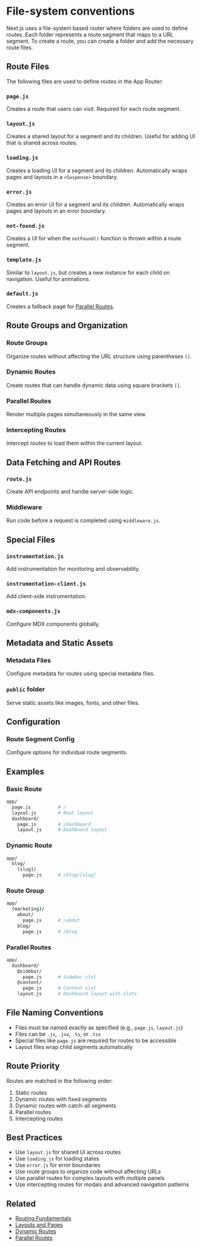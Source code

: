 # File-system conventions

Next.js uses a file-system based router where folders are used to define routes. Each folder represents a route segment that maps to a URL segment. To create a route, you can create a folder and add the necessary route files.

## Route Files

The following files are used to define routes in the App Router:

### `page.js`

Creates a route that users can visit. Required for each route segment.

### `layout.js`

Creates a shared layout for a segment and its children. Useful for adding UI that is shared across routes.

### `loading.js`

Creates a loading UI for a segment and its children. Automatically wraps pages and layouts in a `<Suspense>` boundary.

### `error.js`

Creates an error UI for a segment and its children. Automatically wraps pages and layouts in an error boundary.

### `not-found.js`

Creates a UI for when the `notFound()` function is thrown within a route segment.

### `template.js`

Similar to `layout.js`, but creates a new instance for each child on navigation. Useful for animations.

### `default.js`

Creates a fallback page for [Parallel Routes](https://nextjs.org/docs/app/api-reference/file-conventions/parallel-routes).

## Route Groups and Organization

### Route Groups

Organize routes without affecting the URL structure using parentheses `()`.

### Dynamic Routes

Create routes that can handle dynamic data using square brackets `[]`.

### Parallel Routes

Render multiple pages simultaneously in the same view.

### Intercepting Routes

Intercept routes to load them within the current layout.

## Data Fetching and API Routes

### `route.js`

Create API endpoints and handle server-side logic.

### Middleware

Run code before a request is completed using `middleware.js`.

## Special Files

### `instrumentation.js`

Add instrumentation for monitoring and observability.

### `instrumentation-client.js`

Add client-side instrumentation.

### `mdx-components.js`

Configure MDX components globally.

## Metadata and Static Assets

### Metadata Files

Configure metadata for routes using special metadata files.

### `public` folder

Serve static assets like images, fonts, and other files.

## Configuration

### Route Segment Config

Configure options for individual route segments.

## Examples

### Basic Route

```bash
app/
  page.js          # /
  layout.js        # Root layout
  dashboard/
    page.js        # /dashboard
    layout.js      # Dashboard layout
```

### Dynamic Route

```bash
app/
  blog/
    [slug]/
      page.js      # /blog/[slug]
```

### Route Group

```bash
app/
  (marketing)/
    about/
      page.js      # /about
    blog/
      page.js      # /blog
```

### Parallel Routes

```bash
app/
  dashboard/
    @sidebar/
      page.js      # Sidebar slot
    @content/
      page.js      # Content slot
    layout.js      # Dashboard layout with slots
```

## File Naming Conventions

- Files must be named exactly as specified (e.g., `page.js`, `layout.js`)
- Files can be `.js`, `.jsx`, `.ts`, or `.tsx`
- Special files like `page.js` are required for routes to be accessible
- Layout files wrap child segments automatically

## Route Priority

Routes are matched in the following order:

1. Static routes
2. Dynamic routes with fixed segments
3. Dynamic routes with catch-all segments
4. Parallel routes
5. Intercepting routes

## Best Practices

- Use `layout.js` for shared UI across routes
- Use `loading.js` for loading states
- Use `error.js` for error boundaries
- Use route groups to organize code without affecting URLs
- Use parallel routes for complex layouts with multiple panels
- Use intercepting routes for modals and advanced navigation patterns

## Related

- [Routing Fundamentals](https://nextjs.org/docs/app/getting-started/project-structure)
- [Layouts and Pages](https://nextjs.org/docs/app/getting-started/layouts-and-pages)
- [Dynamic Routes](https://nextjs.org/docs/app/api-reference/file-conventions/dynamic-routes)
- [Parallel Routes](https://nextjs.org/docs/app/api-reference/file-conventions/parallel-routes)
